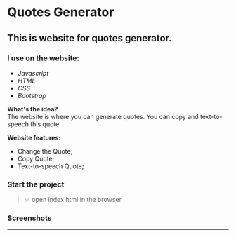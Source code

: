 # Quotes Generator

## This is website for quotes generator.

### I use on the website:

- _Javascript_<br/>
- _HTML_<br/>
- _CSS_<br/>
- _Bootstrap_<br/>

**What's the idea?** <br/>
The website is where you can generate quotes.
You can copy and text-to-speech this quote.

**Website features:**

- Change the Quote;
- Copy Quote;
- Text-to-speech Quote;

### Start the project

> :white_check_mark: open index.html in the browser

### Screenshots

---
